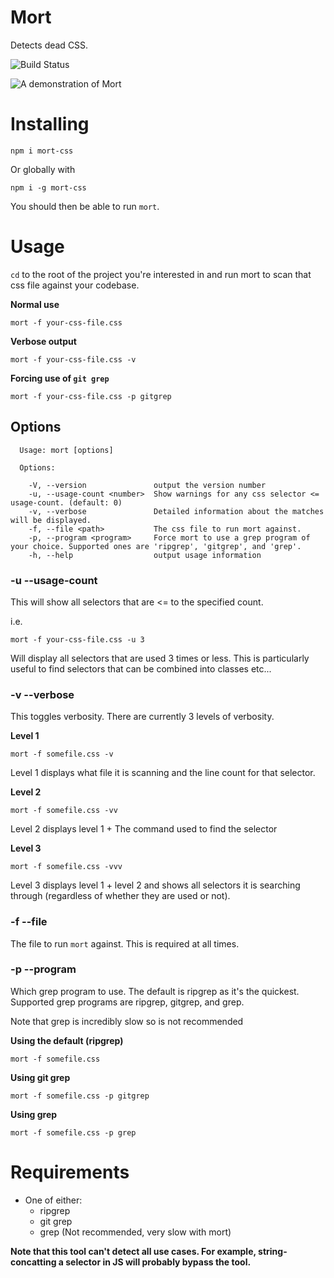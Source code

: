 # Mort

Detects dead CSS.

![Build Status](https://travis-ci.org/joereynolds/mort.svg?branch=master)


![A demonstration of Mort](https://i.imgur.com/7qgUYpj.gif)

# Installing

```
npm i mort-css
```

Or globally with

```
npm i -g mort-css
```

You should then be able to run `mort`.

# Usage

`cd` to the root of the project you're interested in and run mort to scan that css file against your codebase.

**Normal use**
```
mort -f your-css-file.css
```

**Verbose output**
```
mort -f your-css-file.css -v
```

**Forcing use of `git grep`**
```
mort -f your-css-file.css -p gitgrep
```

## Options

```
  Usage: mort [options]

  Options:

    -V, --version               output the version number
    -u, --usage-count <number>  Show warnings for any css selector <= usage-count. (default: 0)
    -v, --verbose               Detailed information about the matches will be displayed.
    -f, --file <path>           The css file to run mort against.
    -p, --program <program>     Force mort to use a grep program of your choice. Supported ones are 'ripgrep', 'gitgrep', and 'grep'.
    -h, --help                  output usage information
```

### -u --usage-count

This will show all selectors that are <= to the specified count.

i.e.

```
mort -f your-css-file.css -u 3
```

Will display all selectors that are used 3 times or less.
This is particularly useful to find selectors that can be combined into classes etc...

### -v --verbose

This toggles verbosity.
There are currently 3 levels of verbosity.

**Level 1**

`mort -f somefile.css -v`

Level 1 displays what file it is scanning and the line count for that selector.

**Level 2**

`mort -f somefile.css -vv`

Level 2 displays level 1 + The command used to find the selector

**Level 3**

`mort -f somefile.css -vvv`

Level 3 displays level 1 + level 2 and shows all selectors it is searching through (regardless of whether they are used or not).

### -f --file

The file to run `mort` against. This is required at all times.

### -p --program

Which grep program to use. The default is ripgrep as it's the quickest.
Supported grep programs are ripgrep, gitgrep, and grep.

Note that grep is incredibly slow so is not recommended

**Using the default (ripgrep)**

`mort -f somefile.css`

**Using git grep**

`mort -f somefile.css -p gitgrep`

**Using grep**

`mort -f somefile.css -p grep`

# Requirements

- One of either:
    - ripgrep
    - git grep
    - grep (Not recommended, very slow with mort)

**Note that this tool can't detect all use cases. For example, string-concatting a selector in JS will probably bypass the tool.**
